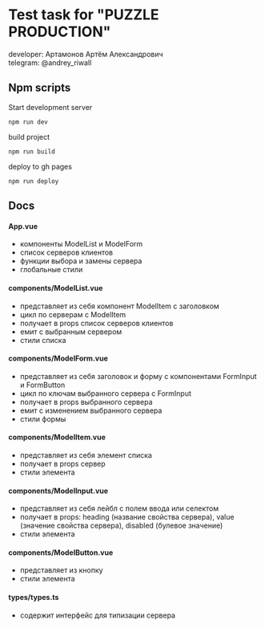 # Test task for "PUZZLE PRODUCTION"
developer: Артамонов Артём Александрович<br>
telegram: @andrey_riwall

## Npm scripts
Start development server
```
npm run dev
```

build project
```
npm run build
```

deploy to gh pages
```
npm run deploy
```

## Docs
#### App.vue
<ul>
   <li>компоненты ModelList и ModelForm</li>
   <li>список серверов клиентов</li>
   <li>функции выбора и замены сервера</li>
   <li>глобальные стили</li>
</ul>

#### components/ModelList.vue
<ul>
   <li>представляет из себя компонент ModelItem с заголовком</li>
   <li>цикл по серверам с ModelItem</li>
   <li>получает в props список серверов клиентов</li>
   <li>емит с выбранным сервером</li>
   <li>стили списка</li>
</ul>

#### components/ModelForm.vue
<ul>
   <li>представляет из себя заголовок и форму с компонентами FormInput и FormButton</li>
   <li>цикл по ключам выбранного сервера с FormInput</li>
   <li>получает в props выбранного сервера</li>
   <li>емит с изменением выбранного сервера</li>
   <li>стили формы</li>
</ul>

#### components/ModelItem.vue
<ul>
   <li>представляет из себя элемент списка</li>
   <li>получает в props сервер</li>
   <li>стили элемента</li>
</ul>

#### components/ModelInput.vue
<ul>
   <li>представляет из себя лейбл с полем ввода или селектом</li>
   <li>получает в props: heading (название свойства сервера), value (значение свойства сервера), disabled (булевое значение)</li>
   <li>стили элемента</li>
</ul>

#### components/ModelButton.vue
<ul>
   <li>представляет из кнопку</li>
   <li>стили элемента</li>
</ul>

#### types/types.ts
<ul>
   <li>содержит интерфейс для типизации сервера</li>
</ul>
